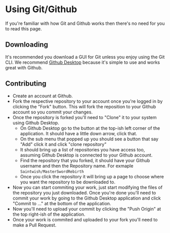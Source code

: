 # Using Git/Github
If you're familiar with how Git and Github works then there's no need for you to read this page.

## Downloading
It's recommended you download a GUI for Git unless you enjoy using the Git CLI. We recommend [Github Desktop](https://desktop.github.com/download/) because it's simple to use and works great with Github.

## Contributing
* Create an account at Github.
* Fork the respective repository to your account once you're logged in by clicking the "Fork" button. This will fork the reposition to your Github account so you commit your changes.
* Once the repository is forked you'll need to "Clone" it to your system using Github Desktop.
	* On Github Desktop go to the button at the top-ish left corner of the application. It should have a little down arrow, click that.
	* On the sub menu that popped up you should see a button that say "Add" click it and click "clone repository"
	* It should bring up a list of repositories you have access too, assuming Github Desktop is connected to your Github account.
	* Find the repository that you forked, it should have your Github username and then the Repository name. For exmaple ``Saintwish/MasterSwordRebirth``
	* Once you click the repository it will bring up a page to choose where you want the repository to be downloaded to.
* Now you can start commiting your work, just start modifying the files of the repository you just downloaded. Once you're done you'll need to commit your work by going to the Github Desktop application and click "Commit to ..." at the bottom of the application.
* Now you'll need to upload your commit by clicking the "Push Origin" at the top right-ish of the application.
* Once your work is commited and uploaded to your fork you'll need to make a Pull Request.